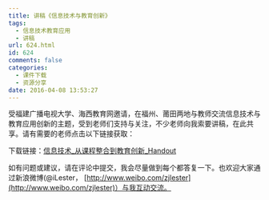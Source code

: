 ```yaml
---
title: 讲稿《信息技术与教育创新》
tags:
  - 信息技术教育应用
  - 讲稿
url: 624.html
id: 624
comments: false
categories:
  - 课件下载
  - 资源分享
date: 2016-04-08 13:53:27
---
```


受福建广播电视大学、海西教育网邀请，在福州、莆田两地与教师交流信息技术与教育应用创新的主题，受到老师们支持与关注，不少老师向我索要讲稿，在此共享。请有需要的老师点击以下链接获取：

下载链接：[信息技术_从课程整合到教育创新_Handout](http://www.ilester.net/wp-content/uploads/2016/04/信息技术_从课程整合到教育创新_Handout.pdf)

如有问题或建议，请在评论中提交，我会尽量做到每个都答复一下。也欢迎大家通过新浪微博(@iLester， [http://www.weibo.com/zjlester](http://www.weibo.com/zjlester)）与我互动交流。